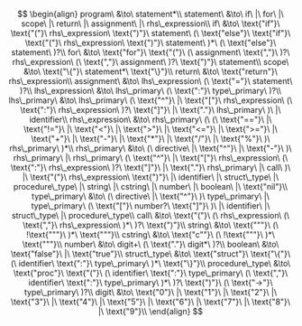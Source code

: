 $$
\begin{align}
program\ &\to\ statement*\\
statement\ &\to\ if\ |\ for\ |\ scope\ |\ return\ |\ assignment\ |\ rhs\_expression\\
if\ &\to\ \text{"if"}\ \text{"("}\ rhs\_expression\ \text{")"}\ statement\ (\ \text{"else"}\ \text{"if"}\ \text{"("}\ rhs\_expression\ \text{")"}\ statement\ )*\ (\ \text{"else"}\ statement\ )?\\
for\ &\to\ \text{"for"}\ \text{"("}\ (\ assignment\ \text{","}\ )?\ rhs\_expression\ (\ \text{","}\ assignment\ )?\ \text{")"}\ statement\\
scope\ &\to\ \text{"\{"}\ statement*\ \text{"\}"}\\
return\ &\to\ \text{"return"}\ rhs\_expression\\
assignment\ &\to\ lhs\_expression\ (\ \text{"="}\ statement\ )?\\
lhs\_expression\ &\to\ lhs\_primary\ (\ \text{":"}\ type\_primary\ )?\\
lhs\_primary\ &\to\ lhs\_primary\ (\ \text{"^"}\ |\ \text{"["}\ rhs\_expression\ (\ \text{":"}\ rhs\_expression\ )?\ \text{"]"}\ |\ \text{"."}\ lhs\_primary\ )\ |\ identifier\\
rhs\_expression\ &\to\ rhs\_primary\ (\ (\ \text{"=="}\ |\ \text{"!="}\ |\ \text{"<"}\ |\ \text{">"}\ |\ \text{"<="}\ |\ \text{">="}\ |\ \text{"+"}\ |\ \text{"-"}\ |\ \text{"*"}\ |\ \text{"/"}\ |\ \text{"%"}\ )\ rhs\_primary\ )*\\
rhs\_primary\ &\to\ (\ directive\ |\ \text{"^"}\ |\ \text{"-"}\ )\ rhs\_primary\ |\ rhs\_primary\ (\ \text{"^"}\ |\ \text{"["}\ rhs\_expression\ (\ \text{":"}\ rhs\_expression\ )?\ \text{"]"}\ |\ \text{"."}\ rhs\_primary\ |\ call\ )\ |\ \text{"("}\ rhs\_expression\ \text{")"}\ |\ identifier\ |\ struct\_type\ |\ procedure\_type\ |\ string\ |\ cstring\ |\ number\ |\ boolean\ |\ \text{"nil"}\\
type\_primary\ &\to\ (\ directive\ |\ \text{"^"}\ )\ type\_primary\ |\ type\_primary\ (\ \text{"["}\ number?\ \text{"]"}\ )\ |\ identifier\ |\ struct\_type\ |\ procedure\_type\\
call\ &\to\ \text{"("}\ (\ rhs\_expression\ (\ \text{","}\ rhs\_expression\ )*\ )?\ \text{")"}\\
string\ &\to\ \text{"""}\ (\ !\text{"""}\ )*\ \text{"""}\\
cstring\ &\to\ \text{"c""}\ (\ !\text{"""}\ )*\ \text{"""}\\
number\ &\to\ digit+\ (\ \text{"."}\ digit*\ )?\\
boolean\ &\to\ \text{"false"}\ |\ \text{"true"}\\
struct\_type\ &\to\ \text{"struct"}\ \text{"\{"}\ (\ identifier\ \text{":"}\ type\_primary\ )*\ \text{"\}"}\\
procedure\_type\ &\to\ \text{"proc"}\ \text{"("}\ (\ identifier\ \text{":"}\ type\_primary\ (\ \text{","}\ identifier\ \text{":"}\ type\_primary\ )*\ )?\ \text{")"}\ (\ \text{"->"}\ type\_primary\ )?\\
digit\ &\to\ \text{"0"}\ |\ \text{"1"}\ |\ \text{"2"}\ |\ \text{"3"}\ |\ \text{"4"}\ |\ \text{"5"}\ |\ \text{"6"}\ |\ \text{"7"}\ |\ \text{"8"}\ |\ \text{"9"}\\
\end{align}
$$
